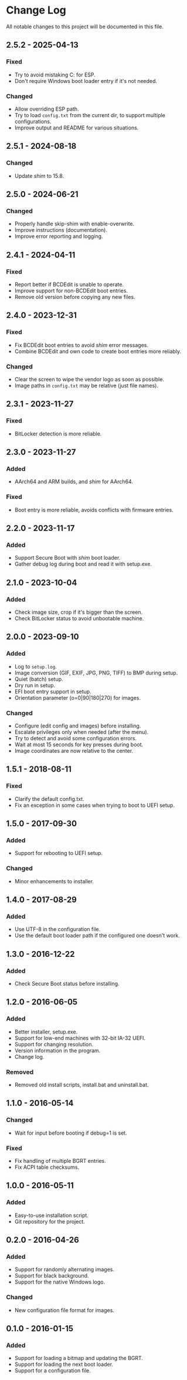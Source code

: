 # Change Log

All notable changes to this project will be documented in this file.

## 2.5.2 - 2025-04-13

### Fixed
- Try to avoid mistaking C: for ESP.
- Don't require Windows boot loader entry if it's not needed.

### Changed
- Allow overriding ESP path.
- Try to load `config.txt` from the current dir, to support multiple configurations.
- Improve output and README for various situations.

## 2.5.1 - 2024-08-18

### Changed
- Update *shim* to 15.8.

## 2.5.0 - 2024-06-21

### Changed
- Properly handle skip-shim with enable-overwrite.
- Improve instructions (documentation).
- Improve error reporting and logging.

## 2.4.1 - 2024-04-11

### Fixed
- Report better if BCDEdit is unable to operate.
- Improve support for non-BCDEdit boot entries.
- Remove old version before copying any new files.

## 2.4.0 - 2023-12-31

### Fixed
- Fix BCDEdit boot entries to avoid *shim* error messages.
- Combine BCDEdit and own code to create boot entries more reliably.

### Changed
- Clear the screen to wipe the vendor logo as soon as possible.
- Image paths in `config.txt` may be relative (just file names).

## 2.3.1 - 2023-11-27

### Fixed
- BitLocker detection is more reliable.

## 2.3.0 - 2023-11-27

### Added
- AArch64 and ARM builds, and *shim* for AArch64.

### Fixed
- Boot entry is more reliable, avoids conflicts with firmware entries.

## 2.2.0 - 2023-11-17

### Added
- Support Secure Boot with *shim* boot loader.
- Gather debug log during boot and read it with setup.exe.

## 2.1.0 - 2023-10-04

### Added
- Check image size, crop if it's bigger than the screen.
- Check BitLocker status to avoid unbootable machine.

## 2.0.0 - 2023-09-10

### Added
- Log to `setup.log`.
- Image conversion (GIF, EXIF, JPG, PNG, TIFF) to BMP during setup.
- Quiet (batch) setup.
- Dry run in setup.
- EFI boot entry support in setup.
- Orientation parameter (o=0|90|180|270) for images.

### Changed
- Configure (edit config and images) before installing.
- Escalate privileges only when needed (after the menu).
- Try to detect and avoid some configuration errors.
- Wait at most 15 seconds for key presses during boot.
- Image coordinates are now relative to the center.

## 1.5.1 - 2018-08-11

### Fixed
- Clarify the default config.txt.
- Fix an exception in some cases when trying to boot to UEFI setup.

## 1.5.0 - 2017-09-30

### Added
- Support for rebooting to UEFI setup.

### Changed
- Minor enhancements to installer.

## 1.4.0 - 2017-08-29

### Added
- Use UTF-8 in the configuration file.
- Use the default boot loader path if the configured one doesn't work.

## 1.3.0 - 2016-12-22

### Added
- Check Secure Boot status before installing.

## 1.2.0 - 2016-06-05

### Added
- Better installer, setup.exe.
- Support for low-end machines with 32-bit IA-32 UEFI.
- Support for changing resolution.
- Version information in the program.
- Change log.

### Removed
- Removed old install scripts, install.bat and uninstall.bat.

## 1.1.0 - 2016-05-14

### Changed
- Wait for input before booting if debug=1 is set.

### Fixed
- Fix handling of multiple BGRT entries.
- Fix ACPI table checksums.

## 1.0.0 - 2016-05-11

### Added
- Easy-to-use installation script.
- Git repository for the project.

## 0.2.0 - 2016-04-26

### Added
- Support for randomly alternating images.
- Support for black background.
- Support for the native Windows logo.

### Changed
- New configuration file format for images.

## 0.1.0 - 2016-01-15

### Added
- Support for loading a bitmap and updating the BGRT.
- Support for loading the next boot loader.
- Support for a configuration file.
